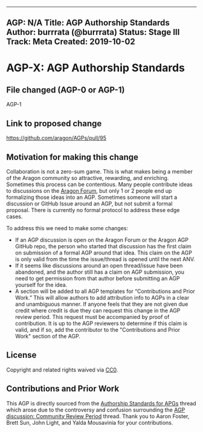 
---
AGP: N/A
Title: AGP Authorship Standards
Author: burrrata (@burrrata)
Status: Stage III
Track: Meta
Created: 2019-10-02
---

# AGP-X: AGP Authorship Standards

## File changed (AGP-0 or AGP-1)

AGP-1

## Link to proposed change

https://github.com/aragon/AGPs/pull/95

## Motivation for making this change

Collaboration is not a zero-sum game. This is what makes being a member of the Aragon community so attractive, rewarding, and enriching. Sometimes this process can be contentious. Many people contribute ideas to discussions on the [Aragon Forum](https://forum.aragon.org/), but only 1 or 2 people end up formalizing those ideas into an AGP. Sometimes someone will start a discussion or GitHub Issue around an AGP, but not submit a formal proposal. There is currently no formal protocol to address these edge cases.

To address this we need to make some changes:
- If an AGP discussion is open on the Aragon Forum or the Aragon AGP GitHub repo, the person who started that discussion has the first claim on submission of a formal AGP around that idea. This claim on the AGP is only valid from the time the issue/thread is opened until the next ANV.
- If it seems like discussions around an open thread/issue have been abandoned, and the author still has a claim on AGP submission, you need to get permission from that author before submitting an AGP yourself for the idea.
- A section will be added to all AGP templates for “Contributions and Prior Work.” This will allow authors to add attribution info to AGPs in a clear and unambiguous manner. If anyone feels that they are not given due credit where credit is due they can request this change in the AGP review period. This request must be accompanied by proof of contribution. It is up to the AGP reviewers to determine if this claim is valid, and if so, add the contributor to the "Contributions and Prior Work" section of the AGP.

## License
Copyright and related rights waived via [CC0](https://creativecommons.org/publicdomain/zero/1.0/).

## Contributions and Prior Work

This AGP is directly sourced from the [Authorship Standards for APGs](https://forum.aragon.org/t/authorship-standards-for-agps/1037) thread which arose due to the controversy and confusion surrounding the [AGP discussion: Community Review Period](https://forum.aragon.org/t/agp-discussion-community-review-period/986) thread. Thank you to Aaron Foster, Brett Sun, John Light, and Yalda Mousavinia for your contributions. 
